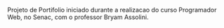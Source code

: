 Projeto de Portifolio iniciado durante a realizacao do curso Programador Web, no Senac, com o professor Bryam Assolini.

